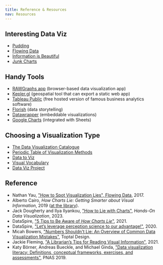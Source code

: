 ```yaml
---
title: Reference & Resources
nav: Resources
---
```


## Interesting Data Viz

- [Pudding](https://pudding.cool/)
- [Flowing Data](https://flowingdata.com/)
- [Information is Beautiful](https://informationisbeautiful.net/)
- [Junk Charts](https://junkcharts.typepad.com/)

## Handy Tools

- [RAWGraphs app](https://app.rawgraphs.io/) (browser-based data visualization app)
- [Kepler.gl](https://kepler.gl/) (geospatial tool that can export a static web app)
- [Tableau Public](https://public.tableau.com/app/discover) (free hosted version of famous business analytics software)
- [Florish](https://flourish.studio/) (data storytelling)
- [Datawrapper](https://www.datawrapper.de/) (embeddable visualizations)
- [Google Charts](https://developers.google.com/chart) (integrated with Sheets)

## Choosing a Visualization Type

- [The Data Visualization Catalogue](https://datavizcatalogue.com/)
- [Periodic Table of Visualization Methods](https://www.visual-literacy.org/periodic_table/periodic_table.html)
- [Data to Viz](https://www.data-to-viz.com/)
- [Visual Vocabulary](https://ft-interactive.github.io/visual-vocabulary/)
- [Data Viz Project](https://datavizproject.com/#)

## Reference

- Nathan Yau, ["How to Spot Visualization Lies", Flowing Data](https://flowingdata.com/2017/02/09/how-to-spot-visualization-lies/), 2017.
- Alberto Cairo, *How Charts Lie: Getting Smarter about Visual Information*, 2019 ([at the library](https://alliance-uidaho.primo.exlibrisgroup.com/permalink/01ALLIANCE_UID/2vsn7u/alma996286804701851)).
- Jack Dougherty and Ilya Ilyankou, ["How to Lie with Charts"](https://handsondataviz.org/how-to-lie-with-charts.html), *Hands-On Data Visualization*, 2023.
- DataSpire, ["5 Tips to Be Aware of *How Charts Lie*"](https://dataspire.org/blog/5-tips-to-be-aware-of-how-charts-lie-book-review), 2021.
- DataSpire, ["Let’s leverage perception science to our advantage!"](https://dataspire.org/blog/leveraging-perception-science-to-our-advantage), 2020.
- Micah Bowers, ["Numbers Shouldn't Lie: An Overview of Common Data Visualization Mistakes"](https://www.toptal.com/designers/ux/data-visualization-mistakes), Toptal Design.
- Jackie Fleming, ["A Librarian’s Tips for Reading Visual Information"](https://scimaps.org/learning-center/blogs/2021/11-19/a-librarians-tips-for-reading-visual-information), 2021.
- Katy Börner, Andreas Bueckle, and Michael Ginda, ["Data visualization literacy: Definitions, conceptual frameworks, exercises, and assessments"](https://doi.org/10.1073/pnas.1807180116), PNAS 2019.
